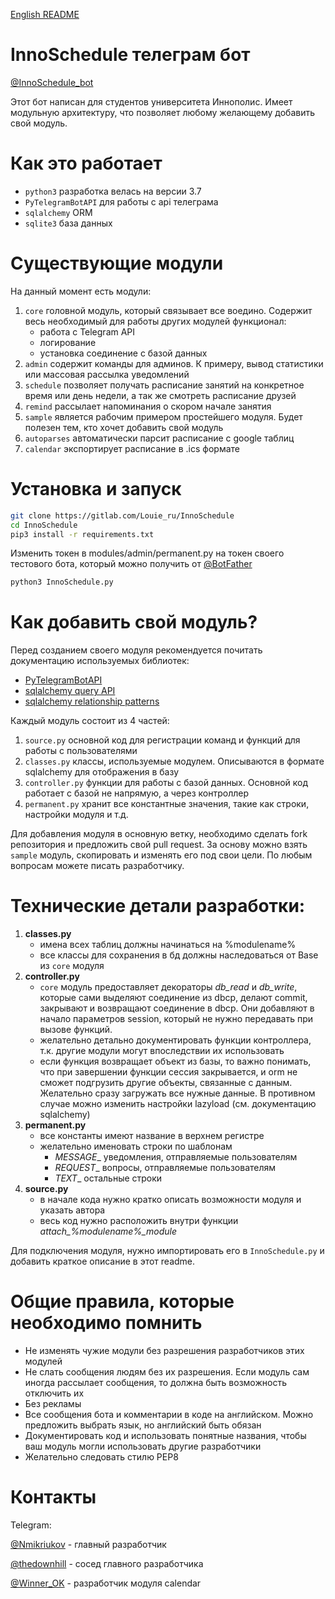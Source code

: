 [English README](README.md)


# InnoSchedule телеграм бот

[@InnoSchedule_bot](https://t.me/InnoSchedule_bot)

Этот бот написан для студентов университета Иннополис. Имеет модульную архитектуру, что позволяет любому желающему добавить свой модуль.


# Как это работает

- `python3` разработка велась на версии 3.7
- `PyTelegramBotAPI` для работы с api телеграма
- `sqlalchemy` ORM
- `sqlite3` база данных


# Существующие модули

На данный момент есть модули:
1. `core` головной модуль, который связывает все воедино. Содержит весь необходимый для работы других модулей функционал:
    - работа с Telegram API
    - логирование
    - установка соединение с базой данных
2. `admin` содержит команды для админов. К примеру, вывод статистики или массовая рассылка уведомлений
3. `schedule` позволяет получать расписание занятий на конкретное время или день недели, а так же смотреть расписание друзей
4. `remind` рассылает напоминания о скором начале занятия
5. `sample` является рабочим примером простейшего модуля. Будет полезен тем, кто хочет добавить свой модуль
6. `autoparses` автоматически парсит расписание с google таблиц
7. `calendar` экспортирует расписание в .ics формате

# Установка и запуск

```bash
git clone https://gitlab.com/Louie_ru/InnoSchedule
cd InnoSchedule
pip3 install -r requirements.txt
```
Изменить токен в modules/admin/permanent.py на токен своего тестового бота, который можно получить от [@BotFather](https://t.me/BotFather)
```bash
python3 InnoSchedule.py
```


# Как добавить свой модуль?

Перед созданием своего модуля рекомендуется почитать документацию используемых библиотек:

- [PyTelegramBotAPI](https://github.com/eternnoir/pyTelegramBotAPI)
- [sqlalchemy query API](https://docs.sqlalchemy.org/en/latest/orm/query.html)
- [sqlalchemy relationship patterns](https://docs.sqlalchemy.org/en/latest/orm/basic_relationships.html)

Каждый модуль состоит из 4 частей:

1. `source.py` основной код для регистрации команд и функций для работы с пользователями
2. `classes.py` классы, используемые модулем. Описываются в формате sqlalchemy для отображения в базу
3. `controller.py` функции для работы с базой данных. Основной код работает с базой не напрямую, а через контроллер
4. `permanent.py` хранит все константные значения, такие как строки, настройки модуля и т.д.

Для добавления модуля в основную ветку, необходимо сделать fork репозитория и предложить свой pull request.
За основу можно взять `sample` модуль, скопировать и изменять его под свои цели.
По любым вопросам можете писать разработчику.


# Технические детали разработки:

1. **classes.py**
    - имена всех таблиц должны начинаться на %modulename%
    - все классы для сохранения в бд должны наследоваться от Base из `core` модуля
2. **controller.py**
    - `core` модуль предоставляет декораторы _db_read_ и _db_write_, которые сами выделяют соединение из dbcp, делают commit, закрывают и возвращают соединение в dbcp. Они добавляют в начало параметров session, который не нужно передавать при вызове функций.
    - желательно детально документировать функции контроллера, т.к. другие модули могут впоследствии их использовать
    - если функция возвращает объект из базы, то важно понимать, что при завершении функции сессия закрывается, и orm не сможет подгрузить другие объекты, связанные с данным. Желательно сразу загружать все нужные данные. В противном случае можно изменить настройки lazyload (см. документацию sqlalchemy)
3. **permanent.py**
    - все константы имеют название в верхнем регистре
    - желательно именовать строки по шаблонам
        * _MESSAGE__ уведомления, отправляемые пользователям
        * _REQUEST__ вопросы, отправляемые пользователям
        * _TEXT__ остальные строки
4. **source.py**
    - в начале кода нужно кратко описать возможности модуля и указать автора
    - весь код нужно расположить внутри функции *attach_%modulename%_module*

Для подключения модуля, нужно импортировать его в `InnoSchedule.py` и добавить краткое описание в этот readme.


# Общие правила, которые необходимо помнить

- Не изменять чужие модули без разрешения разработчиков этих модулей
- Не слать сообщения людям без их разрешения. Если модуль сам иногда рассылает сообщения, то должна быть возможность отключить их
- Без рекламы
- Все сообщения бота и комментарии в коде на английском. Можно предложить выбрать язык, но английский быть обязан
- Документировать код и использовать понятные названия, чтобы ваш модуль могли использовать другие разработчики
- Желательно следовать стилю PEP8


# Контакты

Telegram:

[@Nmikriukov](https://t.me/Nmikriukov) - главный разработчик

[@thedownhill](https://t.me/thedownhill) - сосед главного разработчика

[@Winner_OK](https://t.me/Winner\_OK) - разработчик модуля calendar
